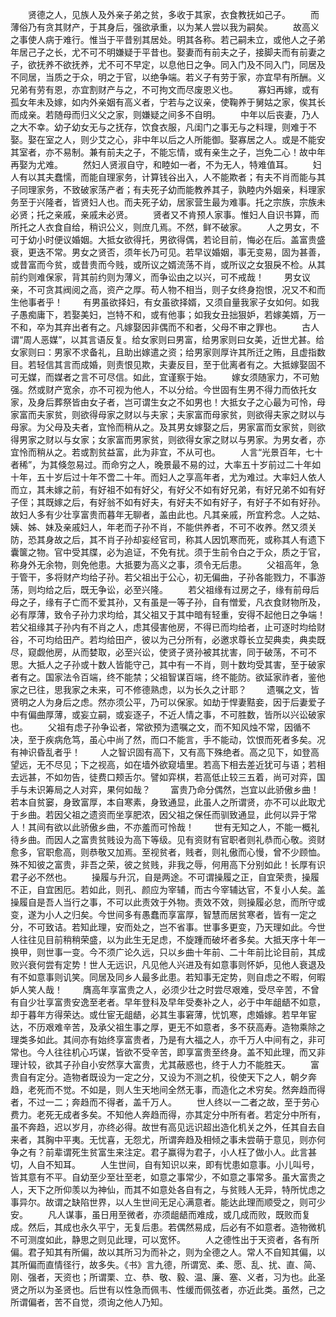 <!-- { "loadSidebar": true } -->
　　贤德之人，见族人及外亲子弟之贫，多收于其家，衣食教抚如己子。
　　而薄俗乃有贪其财产，于其身后，强欲承重，以为某人尝以我为嗣矣。
　　故高义之事使人病于难行。惟当于平昔别其居处。明其各称。若己嗣未立，或他人之子弟年居己子之长，尤不可不明嫌疑于平昔也。娶妻而有前夫之子，接脚夫而有前妻之子，欲抚养不欲抚养，尤不可不早定，以息他日之争。同入门及不同入门，同居及不同居，当质之于众，明之于官，以绝争端。若义子有劳于家，亦宜早有所酬。义兄弟有劳有恩，亦宜割财产与之，不可拘文而尽废恩义也。
　　寡妇再嫁，或有孤女年未及嫁，如内外亲姻有高义者，宁若与之议亲，使鞠养于舅姑之家，俟其长而成亲。若随母而归义父之家，则嫌疑之间多不自明。
　　中年以后丧妻，乃人之大不幸。幼子幼女无与之抚存，饮食衣服，凡闺门之事无与之料理，则难于不娶。娶在室之人，则少艾之心，非中年以后之人所能御。娶寡居之人。或是不能安其室者，亦不易制。兼有前夫之子，不能忘情，或有亲生之子，岂免二心！故中年再娶为尤难。
　　然妇人贤淑自守，和睦如一者，不为无人，特难值耳。
　　妇人有以其夫蠢懦，而能自理家务，计算钱谷出入，人不能欺者；有夫不肖而能与其子同理家务，不致破家荡产者；有夫死子幼而能教养其子，孰睦内外姻亲，料理家务至于兴隆者，皆贤妇人也。而夫死子幼，居家营生最为难事。托之宗族，宗族未必贤；托之亲戚，亲戚未必贤。
　　贤者又不肯预人家事。惟妇人自识书算，而所托之人衣食自给，稍识公义，则庶几焉。不然，鲜不破家。
　　人之男女，不可于幼小时便议婚姻。大抵女欲得托，男欲得偶，若论目前，悔必在后。盖富贵盛衰，更迭不常。男女之贤否，须年长乃可见。若早议婚姻，事无变易，固为甚善，或昔富而今贫，或昔贵而今贱，或所议之婿流荡不肖，或所议之女狠戾不检。从其前约则难保家，背其前约则为薄义，而争讼由之以兴，可不戒哉！
　　男女议亲，不可贪其阀阅之高，资产之厚。苟人物不相当，则子女终身抱恨，况又不和而生他事者乎！
　　有男虽欲择妇，有女虽欲择婿，又须自量我家子女如何。如我子愚痴庸下，若娶美妇，岂特不和，或有他事；如我女丑拙狠妒，若嫁美婿，万一不和，卒为其弃出者有之。凡嫁娶因非偶而不和者，父母不审之罪也。
　　古人谓“周人恶媒”，以其言语反复。给女家则曰男富，给男家则曰女美，近世尤甚。给女家则曰：男家不求备礼，且助出嫁遣之资；给男家则厚许其所迁之贿，且虚指数目。若轻信其言而成婚，则责恨见欺，夫妻反目，至于仳离者有之。大抵嫁娶固不可无媒，而媒者之言不可尽信。如此，宜谨察于始。
　　嫁女须随家力，不可勉强。然或财产宽余，亦不可视为他人，不以分给。今世固有生男不得力而依托女家，及身后葬祭皆由女子者，岂可谓生女之不如男也！大抵女子之心最为可怜，母家富而夫家贫，则欲得母家之财以与夫家；夫家富而母家贫，则欲得夫家之财以与母家。为父母及夫者，宜怜而稍从之。及其男女嫁娶之后，男家富而女家贫，则欲得男家之财以与女家；女家富而男家贫，则欲得女家之财以与男家。为男女者，亦宜怜而稍从之。若或割贫益富，此为非宜，不从可也。
　　人言“光景百年，七十者稀”，为其倏忽易过。而命穷之人，晚景最不易的过，大率五十岁前过二十年如十年，五十岁后过十年不啻二十年。而妇人之享高年者，尤为难过。大率妇人依人而立，其未嫁之前，有好祖不如有好父，有好父不如有好兄弟，有好兄弟不如有好子侄；其既嫁之后，有好翁不如有好夫，有好夫不如有好子，有好子不如有好孙。故妇人多有少壮享富贵而暮年无聊者，盖由此也。凡其亲戚，所宜矜念。人之姑、姨、姊、妹及亲戚妇人，年老而子孙不肖，不能供养者，不可不收养。然又须关防，恐其身故之后，其不肖子孙却妄经官司，称其人因饥寒而死，或称其人有遗下囊箧之物。官中受其牒，必为追证，不免有扰。须于生前令白之于众，质之于官，称身外无余物，则免他患。大抵要为高义之事，须令无后患。
　　父祖高年，急于管干，多将财产均给子孙。若父祖出于公心，初无偏曲，子孙各能戮力，不事游荡，则均给之后，既无争讼，必至兴隆。
　　若父祖缘有过房之子，缘有前母后母之子，缘有子亡而不爱其孙，又有虽是一等子孙，自有憎爱，凡衣食财物所及，必有厚薄，致令子孙力求均给，其父祖又于其中暗有轻重，安得不起他日之争端！若父祖缘其子孙内有不肖之人，虑其侵害他房，不得已而均给者，止可逐时均给财谷，不可均给田产。若均给田产，彼以为己分所有，必邀求尊长立契典卖，典卖既尽，窥觑他房，从而婪取，必至兴讼，使贤子贤孙被其扰害，同于破荡，不可不思。大抵人之子孙或十数人皆能守己，其中有一不肖，则十数均受其害，至于破家者有之。国家法令百端，终不能禁；父祖智谋百端，终不能防。欲延家祚者，鉴他家之已往，思我家之未来，可不修德熟虑，以为长久之计耶？
　　遗嘱之文，皆贤明之人为身后之虑。然亦须公平，乃可以保家。如劫于悍妻黠妾，因于后妻爱子中有偏曲厚薄，或妄立嗣，或妄逐子，不近人情之事，不可胜数，皆所以兴讼破家也。
　　父祖有虑子孙争讼者，常欲预为遗嘱之文，而不知风烛不常，因循不决，至于疾病危笃，虽心中尚了然，而口不能言，手不能动，饮恨而死者多矣。况有神识昏乱者乎！
　　人之智识固有高下，又有高下殊绝者。高之见下，如登高望远，无不尽见；下之视高，如在墙外欲窥墙里。若高下相去差近犹可与语；若相去远甚，不如勿告，徒费口颊舌尔。譬如弈棋，若高低止较三五着，尚可对弈，国手与未识筹局之人对弈，果何如哉？
　　富贵乃命分偶然，岂宜以此骄傲乡曲！若本自贫窭，身致富厚，本自寒素，身致通显，此虽人之所谓贤，亦不可以此取尤于乡曲。若因父祖之遗资而坐享肥浓，因父祖之保任而驯致通显，此何以异于常人！其间有欲以此骄傲乡曲，不亦羞而可怜哉！
　　世有无知之人，不能一概礼待乡曲。而因人之富贵贫贱设为高下等级。见有资财有官职者则礼恭而心敬。资财愈多，官职愈高，则恭敬又加焉。至视贫者，贱者，则礼傲而心慢，曾不少顾恤。殊不知彼之富贵，非吾之荣，彼之贫贱，非我之辱，何用高下分别如此！长厚有识君子必不然也。
　　操履与升沉，自是两途。不可谓操履之正，自宜荣贵，操履不正，自宜困厄。若如此，则孔、颜应为宰辅，而古今宰辅达官，不复小人矣。盖操履自是吾人当行之事，不可以此责效于外物。责效不效，则操履必怠，而所守或变，遂为小人之归矣。今世间多有愚蠢而享富厚，智慧而居贫寒者，皆有一定之分，不可致诘。若知此理，安而处之，岂不省事。世事多更变，乃天理如此。今世人往往见目前稍稍荣盛，以为此生无足虑，不旋踵而破坏者多矣。大抵天序十年一换甲，则世事一变。今不须广论久远，只以乡曲十年前、二十年前比论目前，其成败兴衰何尝有定势！世人无远识，凡见他人兴进及有如意事则怀妒，见他人衰退及有不如意事则讥笑。同居及同乡人最多此患。若知事无定势，则自虑之不暇，何暇妒人笑人哉！
　　膺高年享富贵之人，必须少壮之时尝尽艰难，受尽辛苦，不曾有自少壮享富贵安逸至老者。早年登科及早年受奏补之人，必于中年龃龉不如意，却于暮年方得荣达。或仕宦无龃龉，必其生事窘薄，忧饥寒，虑婚嫁。若早年宦达，不历艰难辛苦，及承父祖生事之厚，更无不如意者，多不获高寿。造物乘除之理类多如此。其间亦有始终享富贵者，乃是有大福之人，亦千万人中间有之，非可常也。今人往往机心巧谋，皆欲不受辛苦，即享富贵至终身。盖不知此理，而又非理计较，欲其子孙自小安然享大富贵，尤其蔽惑也，终于人力不能胜天。
　　富贵自有定分。造物者既设为一定之分，又设为不测之机，役使天下之人，朝夕奔趋，老死而不觉。不如是，则人生天地间全然无事，而造化之术穷矣。然奔趋而得者，不过一二；奔趋而不得者，盖千万人。
　　世人终以一二者之故，至于劳心费力。老死无成者多矣。不知他人奔趋而得，亦其定分中所有者。若定分中所有，虽不奔趋，迟以岁月，亦终必得。故世有高见远识超出造化机关之外，任其自去自来者，其胸中平夷。无忧喜，无怨尤，所谓奔趋及相倾之事未尝萌于意见，则亦何争之有？前辈谓死生贫富生来注定。君子赢得为君子，小人枉了做小人。此言甚切，人自不知耳。
　　人生世间，自有知识以来，即有忧患如意事。小儿叫号，皆其意有不平。自幼至少至壮至老，如意之事常少，不如意之事常多。虽大富贵之人，天下之所仰羡以为神仙，而其不如意处各自有之，与贫贱人无异，特所忧虑之事异尔。故谓之缺陷世界，以人生世间无足心满意者。能达此理而顺受之，则可少安。
　　凡人谋事，虽日用至微者，亦须龃龉而难成，或几成而败，既败而复成。然后，其成也永久平宁，无复后患。若偶然易成，后必有不如意者。造物微机不可测度如此，静思之则见此理，可以宽怀。
　　人之德性出于天资者，各有所偏。君子知其有所偏，故以其所习为而补之，则为全德之人。常人不自知其偏，以其所偏而直情径行，故多失。《书》言九德，所谓宽、柔、愿、乱、扰、直、简、刚、强者，天资也；所谓栗、立、恭、敬、毅、温、廉、塞、义者，习为也。此圣贤之所以为圣贤也。后世有以性急而佩韦、性缓而佩弦者，亦近此类。虽然，己之所谓偏者，苦不自觉，须询之他人乃知。
